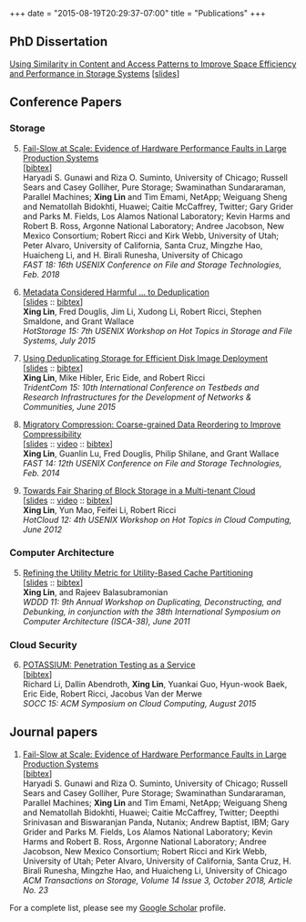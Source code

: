 +++
date = "2015-08-19T20:29:37-07:00"
title = "Publications"
+++

## PhD Dissertation  
[Using Similarity in Content and Access Patterns to Improve Space Efficiency and Performance in Storage Systems][phd-thesis] [[slides][phd-slides]]

## Conference Papers  

### Storage
5. [Fail-Slow at Scale: Evidence of Hardware Performance Faults in Large Production Systems][fast18]  
[[bibtex][fast18-bib]]  
Haryadi S. Gunawi and Riza O. Suminto, University of Chicago; Russell Sears and Casey Golliher, Pure Storage; Swaminathan Sundararaman, Parallel Machines; **Xing Lin** and Tim Emami, NetApp; Weiguang Sheng and Nematollah Bidokhti, Huawei; Caitie McCaffrey, Twitter; Gary Grider and Parks M. Fields, Los Alamos National Laboratory; Kevin Harms and Robert B. Ross, Argonne National Laboratory; Andree Jacobson, New Mexico Consortium; Robert Ricci and Kirk Webb, University of Utah; Peter Alvaro, University of California, Santa Cruz, Mingzhe Hao, Huaicheng Li, and H. Birali Runesha, University of Chicago  
*FAST 18: 16th USENIX Conference on File and Storage Technologies, Feb. 2018*  

1. [Metadata Considered Harmful ... to Deduplication][hotstorage15]  
[[slides][hotstorage15-slides] :: [bibtex][hotstorage15-bib]]  
**Xing Lin**, Fred Douglis, Jim Li, Xudong Li, Robert Ricci, Stephen Smaldone, and Grant Wallace  
*HotStorage 15: 7th USENIX Workshop on Hot Topics in Storage and File Systems, July 2015*  

2. [Using Deduplicating Storage for Efficient Disk Image Deployment][tridentcom15]  
[[slides][tridentcom15-slides] :: [bibtex][tridentcom15-bib]]   
**Xing Lin**, Mike Hibler, Eric Eide, and Robert Ricci     
*TridentCom 15: 10th International Conference on Testbeds and Research Infrastructures for the Development of Networks & Communities, June 2015*  

3. [Migratory Compression: Coarse-grained Data Reordering to Improve Compressibility][mc-paper]  
[[slides][mc-slides] :: [video][mc-video] :: [bibtex][fast14-bib]]  
**Xing Lin**, Guanlin Lu, Fred Douglis, Philip Shilane, and Grant Wallace  
*FAST 14: 12th USENIX Conference on File and Storage Technologies, Feb. 2014*  
  
4. [Towards Fair Sharing of Block Storage in a Multi-tenant Cloud][hotcloud12-paper]  
[[slides][hotcloud12-slides] :: [video][hotcloud12-video] :: [bibtex][hotcloud12-bib]]  
**Xing Lin**, Yun Mao, Feifei Li, Robert Ricci  
*HotCloud 12: 4th USENIX Workshop on Hot Topics in Cloud Computing, June 2012*  

### Computer Architecture
5. [Refining the Utility Metric for Utility-Based Cache Partitioning][wddd11-paper]  
[[slides][wddd11-slides] :: [bibtex][wddd11-bibtex]]  
**Xing Lin**, and Rajeev Balasubramonian  
*WDDD 11: 9th Annual Workshop on Duplicating, Deconstructing, and
Debunking, in conjunction with the 38th International Symposium on Computer Architecture (ISCA-38), June 2011*

### Cloud Security
6. [POTASSIUM: Penetration Testing as a Service][socc15]  
[[bibtex][socc15-bib]]   
Richard Li, Dallin Abendroth, **Xing Lin**, Yuankai Guo, Hyun-wook Baek, Eric Eide, Robert Ricci, Jacobus Van der Merwe   
*SOCC 15: ACM Symposium on Cloud Computing, August 2015*

## Journal papers
1. [Fail-Slow at Scale: Evidence of Hardware Performance Faults in Large Production Systems][tos18]  
[[bibtex][tos18-bib]]  
Haryadi S. Gunawi and Riza O. Suminto, University of Chicago; Russell Sears and Casey Golliher, Pure Storage; Swaminathan Sundararaman, Parallel Machines; **Xing Lin** and Tim Emami, NetApp; Weiguang Sheng and Nematollah Bidokhti, Huawei; Caitie McCaffrey, Twitter; Deepthi Srinivasan	and Biswaranjan Panda,	Nutanix; Andrew Baptist, IBM; Gary Grider and Parks M. Fields, Los Alamos National Laboratory; Kevin Harms and Robert B. Ross, Argonne National Laboratory; Andree Jacobson, New Mexico Consortium; Robert Ricci and Kirk Webb, University of Utah; Peter Alvaro, University of California, Santa Cruz, H. Birali Runesha, Mingzhe Hao, and Huaicheng Li, University of Chicago  
*ACM Transactions on Storage, Volume 14 Issue 3, October 2018, Article No. 23*  

For a complete list, please see my [Google Scholar](http://scholar.google.com/citations?user=hXf2D_wAAAAJ "Scholar") profile.

[phd-thesis]: http://www.cs.utah.edu/~xinglin/papers/Xing-thesis.pdf
[phd-slides]: http://www.cs.utah.edu/~xinglin/papers/defense-slides.pdf

[tos18]: https://doi.org/10.1145/3242086
[tos18-bib]: ../papers/bibtex/tos18.bib
[fast18]: ../papers/fast18.pdf
[fast18-bib]: ../papers/bibtex/fast18.bib

[hotstorage15]: http://www.cs.utah.edu/~xinglin/papers/hotstorage_final.pdf
[hotstorage15-slides]: http://www.cs.utah.edu/~xinglin/papers/hotstorage15-slides.pdf
[hotstorage15-poster]: http://www.cs.utah.edu/~xinglin/papers/hotstorage15-poster.pdf
[hotstorage15-bib]: ../papers/bibtex/hotstorage15.bib

[tridentcom15]: http://www.cs.utah.edu/~xinglin/papers/tridentcom15_final.pdf
[tridentcom15-slides]: http://www.cs.utah.edu/~xinglin/papers/tridentcom15_slides.pptx
[tridentcom15-bib]: http://www.cs.utah.edu/~xinglin/papers/bibtex/tridentcom15.bib

[socc15]: http://www.cs.utah.edu/~xinglin/papers/socc15-preprint.pdf
[socc15-bib]: ../papers/bibtex/socc15.bib

[mc-paper]: ../papers/fast14_final129.pdf
[mc-slides]: ../papers/fast14_slides.pdf
[fast14-bib]: ../papers/bibtex/fast14.bib
[mc-video]: https://www.usenix.org/conference/fast14/technical-sessions/presentation/lin

[hotcloud12-paper]: ../papers/hotcloud12_final.pdf
[hotcloud12-slides]: ../papers/hotcloud12_slides.pdf
[hotcloud12-bib]: ../papers/bibtex/hotcloud12.bib
[hotcloud12-video]: https://www.usenix.org/conference/hotcloud12/workshop-program/presentation/lin

[wddd11-paper]: ../papers/wddd11_final.pdf
[wddd11-slides]: ../papers/wddd11_slides.pdf
[wddd11-bibtex]: ../papers/bibtex/wddd11.bib

[sosp11-summary]: ../papers/sosp11_final.pdf
[sosp11-poster]: ../papers/sosp11_poster.pdf
[nfs-connector]: http://www.netapp.com/us/media/tr-4382.pdf
